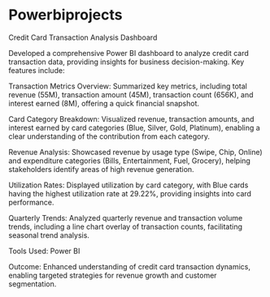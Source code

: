 # Powerbiprojects

Credit Card Transaction Analysis Dashboard

Developed a comprehensive Power BI dashboard to analyze credit card transaction data, providing insights for business decision-making. Key features include:

Transaction Metrics Overview: Summarized key metrics, including total revenue (55M), transaction amount (45M), transaction count (656K), and interest earned (8M), offering a quick financial snapshot.

Card Category Breakdown: Visualized revenue, transaction amounts, and interest earned by card categories (Blue, Silver, Gold, Platinum), enabling a clear understanding of the contribution from each category.

Revenue Analysis: Showcased revenue by usage type (Swipe, Chip, Online) and expenditure categories (Bills, Entertainment, Fuel, Grocery), helping stakeholders identify areas of high revenue generation.

Utilization Rates: Displayed utilization by card category, with Blue cards having the highest utilization rate at 29.22%, providing insights into card performance.

Quarterly Trends: Analyzed quarterly revenue and transaction volume trends, including a line chart overlay of transaction counts, facilitating seasonal trend analysis.

Tools Used: Power BI

Outcome: Enhanced understanding of credit card transaction dynamics, enabling targeted strategies for revenue growth and customer segmentation.

